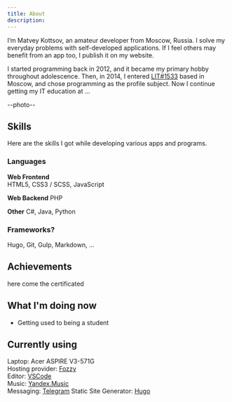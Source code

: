 ```yaml
---
title: About
description: 
---
```


I’m Matvey Kottsov, an amateur developer from Moscow, Russia. I solve my everyday problems with self-developed applications. If I feel others may benefit from an app too, I publish it on my website.

I started programming back in 2012, and it became my primary hobby throughout adolescence. Then, in 2014, I entered [LIT#1533](//lit.msu.ru/) based in Moscow, and chose programming as the profile subject. Now I continue getting my IT education at ...

--photo--

## Skills

Here are the skills I got while developing various apps and programs.

### Languages

**Web Frontend**  
HTML5, CSS3 / SCSS, JavaScript

**Web Backend**
PHP

**Other**
C#, Java, Python

### Frameworks?

Hugo, Git, Gulp, Markdown, ...

## Achievements

here come the certificated

## What I'm doing now

- Getting used to being a student

## Currently using

Laptop: Acer ASPIRE V3-571G  
Hosting provider: [Fozzy](//accounts.fozzy.com/aff.php?aff=8823)  
Editor: [VSCode](//code.visualstudio.com)  
Music: [Yandex.Music](//music.yandex.com)  
Messaging: [Telegram](//telegram.org)
Static Site Generator: [Hugo](//gohugo.io)
